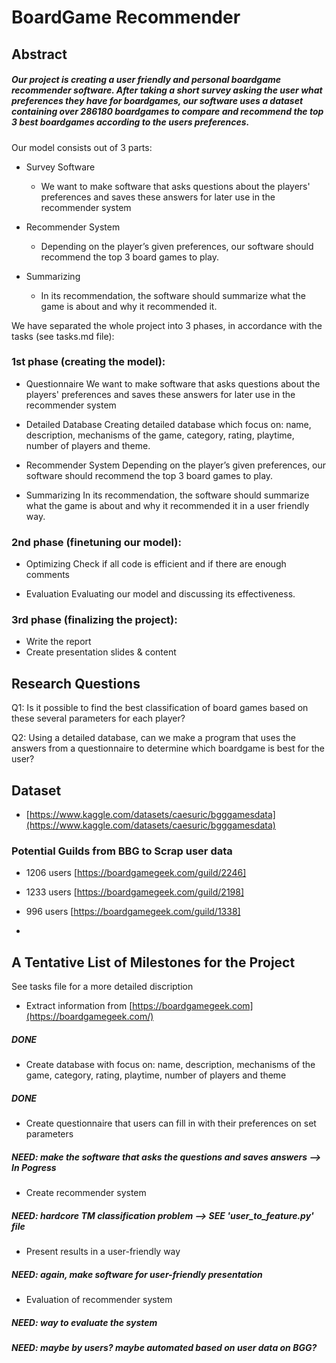 # BoardGame Recommender

## Abstract
##### Our project is creating a user friendly and personal boardgame recommender software. After taking a short survey asking the user what preferences they have for boardgames, our software uses a dataset containing over 286180 boardgames to compare and recommend the top 3 best boardgames according to the users preferences. 

Our model consists out of 3 parts:

- Survey Software 	
	- We want to make software that asks questions about the players' preferences and saves these answers for later use in the recommender system
 
- Recommender System
	- Depending on the player’s given preferences, our software should recommend the top 3 board games to play.
	
- Summarizing
	- In its recommendation, the software should summarize what the game is about and why it recommended it.


We have separated the whole project into 3 phases, in accordance with the tasks (see tasks.md file):

### 1st phase (creating the model):
- Questionnaire	
We want to make software that asks questions about the players' preferences and saves these answers for later use in the recommender system
 
- Detailed Database
Creating detailed database which focus on: name, description, mechanisms of the game, category, rating, playtime, number of players and theme.

- Recommender System
Depending on the player’s given preferences, our software should recommend the top 3 board games to play.

- Summarizing
In its recommendation, the software should summarize what the game is about and why it recommended it in a user friendly way.


### 2nd phase (finetuning our model):
- Optimizing
Check if all code is efficient and if there are enough comments 

- Evaluation
Evaluating our model and discussing its effectiveness. 


### 3rd phase (finalizing the project):
- Write the report 
- Create presentation slides & content


## Research Questions

Q1: Is it possible to find the best classification of board games based on these several parameters for each player?

Q2: Using a detailed database, can we make a program that uses the answers from a questionnaire to determine which boardgame is best for the user? 


## Dataset

-  [https://www.kaggle.com/datasets/caesuric/bgggamesdata](https://www.kaggle.com/datasets/caesuric/bgggamesdata)


### Potential Guilds from BBG to Scrap user data

- 1206 users [https://boardgamegeek.com/guild/2246]

- 1233 users [https://boardgamegeek.com/guild/2198]

- 996 users [https://boardgamegeek.com/guild/1338]
- 

## A Tentative List of Milestones for the Project
See tasks file for a more detailed discription

- Extract information from [https://boardgamegeek.com](https://boardgamegeek.com/)
##### DONE

- Create database with focus on: name, description, mechanisms of the game, category, rating, playtime, number of players and theme
##### DONE

- Create questionnaire that users can fill in with their preferences on set parameters
##### NEED: make the software that asks the questions and saves answers --> In Pogress

- Create recommender system
##### NEED: hardcore TM classification problem --> SEE 'user_to_feature.py' file

- Present results in a user-friendly way
##### NEED: again, make software for user-friendly presentation

- Evaluation of recommender system
##### NEED: way to evaluate the system
##### NEED: maybe by users? maybe automated based on user data on BGG?
